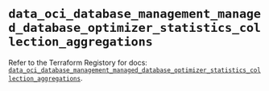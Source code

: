 # `data_oci_database_management_managed_database_optimizer_statistics_collection_aggregations`

Refer to the Terraform Registory for docs: [`data_oci_database_management_managed_database_optimizer_statistics_collection_aggregations`](https://registry.terraform.io/providers/oracle/oci/6.18.0/docs/data-sources/database_management_managed_database_optimizer_statistics_collection_aggregations).
